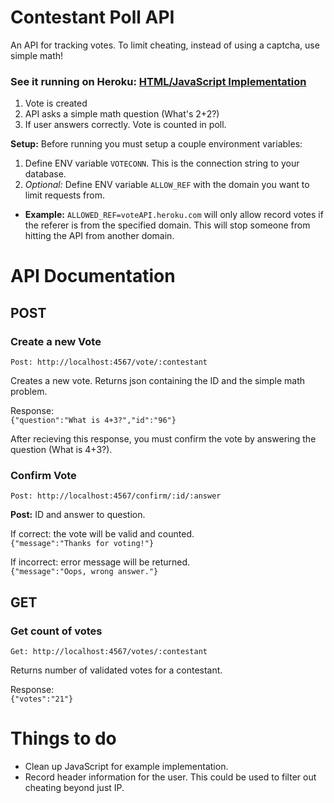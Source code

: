 Contestant Poll API
===========================
An API for tracking votes. To limit cheating, instead of using a captcha, use simple math!  
  
### **See it running on Heroku:** [HTML/JavaScript Implementation](http://voteAPI.heroku.com/vote.html "voteAPI")    


1. Vote is created
2. API asks a simple math question (What's 2+2?)
3. If user answers correctly. Vote is counted in poll.



**Setup:** Before running you must setup a couple environment variables:

1. Define ENV variable `VOTECONN`. This is the connection string to your database.
2. *Optional:* Define ENV variable `ALLOW_REF` with the domain you want to limit requests from.
 + **Example:** `ALLOWED_REF=voteAPI.heroku.com` will only allow record votes if the referer is from the specified domain. This will stop someone from hitting the API from another domain.



API Documentation
============================

POST
----

### Create a new Vote
`Post: http://localhost:4567/vote/:contestant`

Creates a new vote. Returns json containing the ID and the simple math problem.

Response:  
`{"question":"What is 4+3?","id":"96"}`

After recieving this response, you must confirm the vote by answering the question (What is 4+3?).

### Confirm Vote
`Post: http://localhost:4567/confirm/:id/:answer`

**Post:** ID and answer to question.

If correct: the vote will be valid and counted.  
`{"message":"Thanks for voting!"}`

If incorrect: error message will be returned.  
`{"message":"Oops, wrong answer."}`


GET
----

### Get count of votes

`Get: http://localhost:4567/votes/:contestant`

Returns number of validated votes for a contestant.

Response:  
`{"votes":"21"}`

Things to do
============================
+ Clean up JavaScript for example implementation.
+ Record header information for the user. This could be used to filter out cheating beyond just IP.